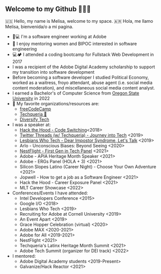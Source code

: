 ## Welcome to my Github 👩🏻‍💻

🇺🇸 Hello, my name is Melisa, welcome to my space. 
🇦🇷 Hola, me llamo Melisa, bienvenida/o a mi pagina.

- 🎨💻  I'm a software engineer working at Adobe 
- 💌  I enjoy mentoring women and BIPOC interested in software engineering
- 💻🏕  I attended a coding bootcamp for Fullstack Web Development in 2017
- I was a recipient of the Adobe Digital Academy scholarship to support my transition into software development
- Before becoming a software developer I studied Political Economy, worked as a waitress, froyo attendant, abuse agent (i.e. social media content moderation), and miscellaneous social media content analyst. 
- I earned a Bachelor's of Computer Science from [Oregon State University](https://ecampus.oregonstate.edu/online-degrees/undergraduate/computer-science-postbacc) in 2022
- 💎  My favorite organizations/resources are:
    - [freeCodeCamp](https://www.freecodecamp.org/)
    - [Techqueria 🌮](https://techqueria.org/)
    - [Diversify Tech](https://www.diversifytech.co/)
- I was a speaker at:
    - [Hack the Hood - Code Switching](https://www.linkedin.com/posts/hackthehood_codeswitch-techprofessionals-activity-6543920535993139200-gJ7A)<2018>
    - [Twitter Threads (w/ Techqueria) - Journey into Tech](https://www.youtube.com/watch?v=MVPvWQS_08E&ab_channel=Techqueria) <2019>
    - [Lesbians Who Tech - Dear Impostor Syndrome, Let's Talk](https://www.youtube.com/watch?v=6FYreQemhP8&t=14s&ab_channel=MelisaIm) <2019>
    - Arlo - Unconscious Biases: Beyond Seeing <2020>
    - [NestFlight - First Gen in Tech Panel](https://www.youtube.com/watch?v=gjT7g3FlmYw&ab_channel=DigitalNEST) <2021>
    - Adobe - APIA Heritage Month Speaker <2021>
    - Adobe - ERGs Panel (HOLA + 3) <2021>
    - Silicon Slopes Latino (Career Night) - Choose Your Own Adventure <2021>
    - Jopwell - How to get a job as a Software Engineer <2021>
    - Hack the Hood - Career Exposure Panel <2021>
    - MLT Career Showcase <2022> 
- Conferences/Events I have attended:
    - Intel Developers Conference <2015>
    - Google I/O <2018>
    - Lesbians Who Tech <2019>
    - Recruiting for Adobe at Cornell University <2019>
    - An Event Apart <2019>
    - Grace Hopper Celebration (virtual) <2020>
    - Adobe MAX <2020-2021>
    - Adobe for All <2019-2021>
    - NestFlight <2021>
    - Techqueria's Latinx Heritage Month Summit <2021>
    - Adobe Tech Summit (organizer for DEI track) <2022>
- I mentored:
    - Adobe Digital Academy students <2019-Present>
    - Galvanize/Hack Reactor <2021> 

